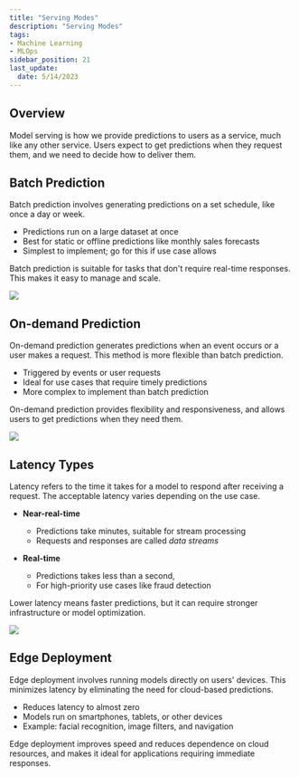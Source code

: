 ```yaml
---
title: "Serving Modes"
description: "Serving Modes"
tags: 
- Machine Learning
- MLOps
sidebar_position: 21
last_update:
  date: 5/14/2023
---
```


## Overview

Model serving is how we provide predictions to users as a service, much like any other service. Users expect to get predictions when they request them, and we need to decide how to deliver them.

## Batch Prediction

Batch prediction involves generating predictions on a set schedule, like once a day or week. 

- Predictions run on a large dataset at once
- Best for static or offline predictions like monthly sales forecasts
- Simplest to implement; go for this if use case allows

Batch prediction is suitable for tasks that don't require real-time responses. This makes it easy to manage and scale.

<div class="img-center"> 

![](/img/docs/Screenshot-2025-03-20-090948.png)

</div>


## On-demand Prediction

On-demand prediction generates predictions when an event occurs or a user makes a request. This method is more flexible than batch prediction.

- Triggered by events or user requests
- Ideal for use cases that require timely predictions
- More complex to implement than batch prediction

On-demand prediction provides flexibility and responsiveness, and allows users to get predictions when they need them.

<div class="img-center"> 

![](/img/docs/Screenshot-2025-03-20-091202.png)

</div>



## Latency Types

Latency refers to the time it takes for a model to respond after receiving a request. The acceptable latency varies depending on the use case.

- **Near-real-time** 
  - Predictions take minutes, suitable for stream processing
  - Requests and responses are called *data streams*

- **Real-time** 
  - Predictions takes less than a second, 
  - For high-priority use cases like fraud detection

Lower latency means faster predictions, but it can require stronger infrastructure or model optimization.

<div class="img-center"> 

![](/img/docs/Screenshot-2025-03-20-091416.png)

</div>

## Edge Deployment

Edge deployment involves running models directly on users' devices. This minimizes latency by eliminating the need for cloud-based predictions.

- Reduces latency to almost zero
- Models run on smartphones, tablets, or other devices
- Example: facial recognition, image filters, and navigation

Edge deployment improves speed and reduces dependence on cloud resources, and makes it ideal for applications requiring immediate responses.